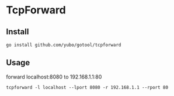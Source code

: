 # TcpForward

## Install

```
go install github.com/yubo/gotool/tcpforward
```

## Usage

forward localhost:8080 to 192.168.1.1:80

```
tcpforward -l localhost --lport 8080 -r 192.168.1.1 --rport 80
```

